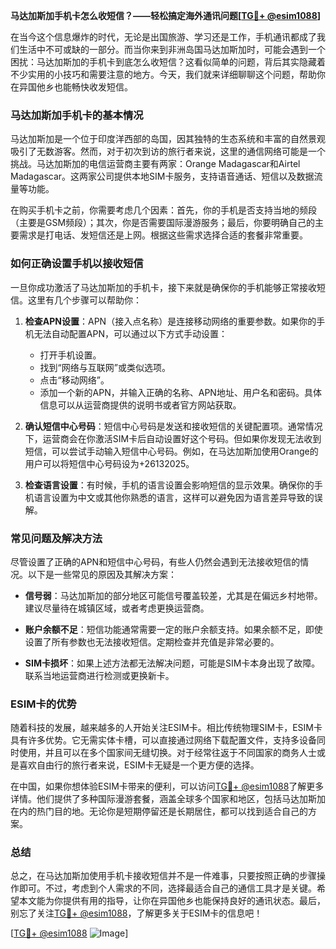**马达加斯加手机卡怎么收短信？——轻松搞定海外通讯问题[[TG💪+ @esim1088](https://t.me/s/esim1088)]**

在当今这个信息爆炸的时代，无论是出国旅游、学习还是工作，手机通讯都成了我们生活中不可或缺的一部分。而当你来到非洲岛国马达加斯加时，可能会遇到一个困扰：马达加斯加的手机卡到底怎么收短信？这看似简单的问题，背后其实隐藏着不少实用的小技巧和需要注意的地方。今天，我们就来详细聊聊这个问题，帮助你在异国他乡也能畅快收发短信。

### 马达加斯加手机卡的基本情况

马达加斯加是一个位于印度洋西部的岛国，因其独特的生态系统和丰富的自然景观吸引了无数游客。然而，对于初次到访的旅行者来说，这里的通信网络可能是一个挑战。马达加斯加的电信运营商主要有两家：Orange Madagascar和Airtel Madagascar。这两家公司提供本地SIM卡服务，支持语音通话、短信以及数据流量等功能。

在购买手机卡之前，你需要考虑几个因素：首先，你的手机是否支持当地的频段（主要是GSM频段）；其次，你是否需要国际漫游服务；最后，你要明确自己的主要需求是打电话、发短信还是上网。根据这些需求选择合适的套餐非常重要。

### 如何正确设置手机以接收短信

一旦你成功激活了马达加斯加的手机卡，接下来就是确保你的手机能够正常接收短信。这里有几个步骤可以帮助你：

1. **检查APN设置**：APN（接入点名称）是连接移动网络的重要参数。如果你的手机无法自动配置APN，可以通过以下方式手动设置：
   - 打开手机设置。
   - 找到“网络与互联网”或类似选项。
   - 点击“移动网络”。
   - 添加一个新的APN，并输入正确的名称、APN地址、用户名和密码。具体信息可以从运营商提供的说明书或者官方网站获取。

2. **确认短信中心号码**：短信中心号码是发送和接收短信的关键配置项。通常情况下，运营商会在你激活SIM卡后自动设置好这个号码。但如果你发现无法收到短信，可以尝试手动输入短信中心号码。例如，在马达加斯加使用Orange的用户可以将短信中心号码设为+26132025。

3. **检查语言设置**：有时候，手机的语言设置会影响短信的显示效果。确保你的手机语言设置为中文或其他你熟悉的语言，这样可以避免因为语言差异导致的误解。

### 常见问题及解决方法

尽管设置了正确的APN和短信中心号码，有些人仍然会遇到无法接收短信的情况。以下是一些常见的原因及其解决方案：

- **信号弱**：马达加斯加的部分地区可能信号覆盖较差，尤其是在偏远乡村地带。建议尽量待在城镇区域，或者考虑更换运营商。
  
- **账户余额不足**：短信功能通常需要一定的账户余额支持。如果余额不足，即使设置了所有参数也无法接收短信。定期检查并充值是非常必要的。

- **SIM卡损坏**：如果上述方法都无法解决问题，可能是SIM卡本身出现了故障。联系当地运营商进行检测或更换新卡。

### ESIM卡的优势

随着科技的发展，越来越多的人开始关注ESIM卡。相比传统物理SIM卡，ESIM卡具有许多优势。它无需实体卡槽，可以直接通过网络下载配置文件，支持多设备同时使用，并且可以在多个国家间无缝切换。对于经常往返于不同国家的商务人士或是喜欢自由行的旅行者来说，ESIM卡无疑是一个更方便的选择。

在中国，如果你想体验ESIM卡带来的便利，可以访问[TG💪+ @esim1088](https://t.me/s/esim1088)了解更多详情。他们提供了多种国际漫游套餐，涵盖全球多个国家和地区，包括马达加斯加在内的热门目的地。无论你是短期停留还是长期居住，都可以找到适合自己的方案。

### 总结

总之，在马达加斯加使用手机卡接收短信并不是一件难事，只要按照正确的步骤操作即可。不过，考虑到个人需求的不同，选择最适合自己的通信工具才是关键。希望本文能为你提供有用的指导，让你在异国他乡也能保持良好的通讯状态。最后，别忘了关注[TG💪+ @esim1088](https://t.me/s/esim1088)，了解更多关于ESIM卡的信息吧！

[[TG💪+ @esim1088](https://t.me/s/esim1088) ![Image](https://i.postimg.cc/4NQfJmqS/Snipaste-2025-05-13-00-14-12.png)]